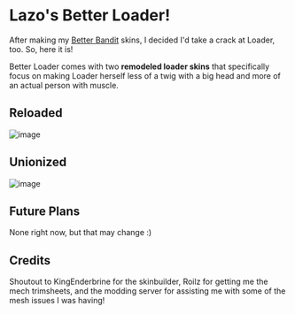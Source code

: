 # Lazo's Better Loader!
After making my [Better Bandit](https://thunderstore.io/package/Lazobyota/LazosBetterBandit/) skins, I decided I'd take a crack at Loader, too. So, here it is!

Better Loader comes with two **remodeled loader skins** that specifically focus on making Loader herself less of a twig with a big head and more of an actual person with muscle.

## Reloaded
![image](https://github.com/user-attachments/assets/343099b0-8d53-42fe-a065-0fdc96102d14)

## Unionized
![image](https://github.com/user-attachments/assets/8d7039b2-ed25-4a4e-bded-92bc2d2e6a27)

## Future Plans
None right now, but that may change :)

## Credits
Shoutout to KingEnderbrine for the skinbuilder, Roilz for getting me the mech trimsheets, and the modding server for assisting me with some of the mesh issues I was having!
